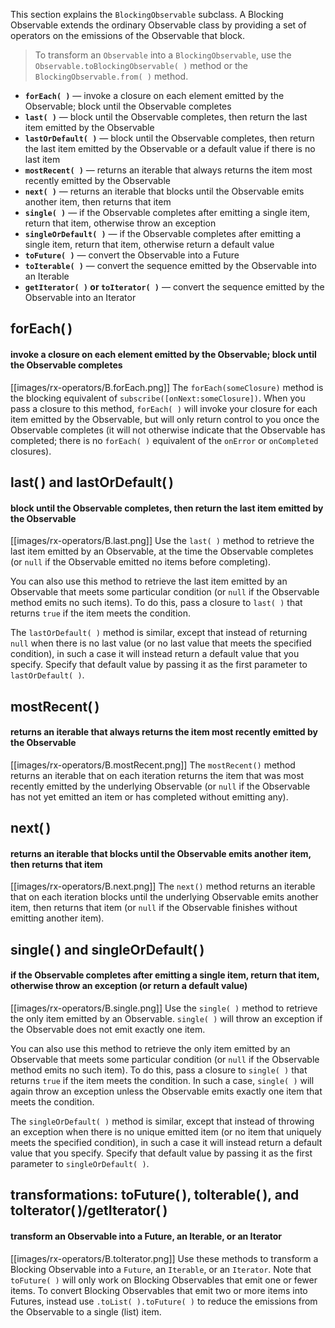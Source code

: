This section explains the `BlockingObservable` subclass. A Blocking Observable extends the ordinary Observable class by providing a set of operators on the emissions of the Observable that block.

> To transform an `Observable` into a `BlockingObservable`, use the `Observable.toBlockingObservable( )` method or the `BlockingObservable.from( )` method.

* **`forEach( )`** — invoke a closure on each element emitted by the Observable; block until the Observable completes
* **`last( )`** — block until the Observable completes, then return the last item emitted by the Observable
* **`lastOrDefault( )`** — block until the Observable completes, then return the last item emitted by the Observable or a default value if there is no last item
* **`mostRecent( )`** — returns an iterable that always returns the item most recently emitted by the Observable
* **`next( )`** — returns an iterable that blocks until the Observable emits another item, then returns that item
* **`single( )`** — if the Observable completes after emitting a single item, return that item, otherwise throw an exception
* **`singleOrDefault( )`** — if the Observable completes after emitting a single item, return that item, otherwise return a default value
* **`toFuture( )`** — convert the Observable into a Future
* **`toIterable( )`** — convert the sequence emitted by the Observable into an Iterable
* **`getIterator( )` or `toIterator( )`** — convert the sequence emitted by the Observable into an Iterator

## forEach( )
#### invoke a closure on each element emitted by the Observable; block until the Observable completes
[[images/rx-operators/B.forEach.png]]
The `forEach(someClosure)` method is the blocking equivalent of `subscribe([onNext:someClosure])`. When you pass a closure to this method, `forEach( )` will invoke your closure for each item emitted by the Observable, but will only return control to you once the Observable completes (it will not otherwise indicate that the Observable has completed; there is no `forEach( )` equivalent of the `onError` or `onCompleted` closures).

## last( ) and lastOrDefault( )
#### block until the Observable completes, then return the last item emitted by the Observable
[[images/rx-operators/B.last.png]]
Use the `last( )` method to retrieve the last item emitted by an Observable, at the time the Observable completes (or `null` if the Observable emitted no items before completing).

You can also use this method to retrieve the last item emitted by an Observable that meets some particular condition (or `null` if the Observable method emits no such items). To do this, pass a closure to `last( )` that returns `true` if the item meets the condition.

The `lastOrDefault( )` method is similar, except that instead of returning `null` when there is no last value (or no last value that meets the specified condition), in such a case it will instead return a default value that you specify. Specify that default value by passing it as the first parameter to `lastOrDefault( )`.

## mostRecent( )
#### returns an iterable that always returns the item most recently emitted by the Observable
[[images/rx-operators/B.mostRecent.png]]
The `mostRecent()` method returns an iterable that on each iteration returns the item that was most recently emitted by the underlying Observable (or `null` if the Observable has not yet emitted an item or has completed without emitting any).

## next( )
#### returns an iterable that blocks until the Observable emits another item, then returns that item
[[images/rx-operators/B.next.png]]
The `next()` method returns an iterable that on each iteration blocks until the underlying Observable emits another item, then returns that item (or `null` if the Observable finishes without emitting another item).

## single( ) and singleOrDefault( )
#### if the Observable completes after emitting a single item, return that item, otherwise throw an exception (or return a default value)
[[images/rx-operators/B.single.png]]
Use the `single( )` method to retrieve the only item emitted by an Observable. `single( )` will throw an exception if the Observable does not emit exactly one item.

You can also use this method to retrieve the only item emitted by an Observable that meets some particular condition (or `null` if the Observable method emits no such item). To do this, pass a closure to `single( )` that returns `true` if the item meets the condition. In such a case, `single( )` will again throw an exception unless the Observable emits exactly one item that meets the condition.

The `singleOrDefault( )` method is similar, except that instead of throwing an exception when there is no unique emitted item (or no item that uniquely meets the specified condition), in such a case it will instead return a default value that you specify. Specify that default value by passing it as the first parameter to `singleOrDefault( )`.

## transformations: toFuture( ), toIterable( ), and toIterator( )/getIterator( )
#### transform an Observable into a Future, an Iterable, or an Iterator
[[images/rx-operators/B.toIterator.png]]
Use these methods to transform a Blocking Observable into a `Future`, an `Iterable`, or an `Iterator`. Note that `toFuture( )` will only work on Blocking Observables that emit one or fewer items. To convert Blocking Observables that emit two or more items into Futures, instead use `.toList( ).toFuture( )` to reduce the emissions from the Observable to a single (list) item.